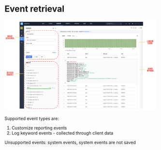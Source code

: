 # Event retrieval


![](media/16614223039686.jpg)


Supported event types are:

1. Customize reporting events
2. Log keyword events - collected through client data


Unsupported events: system events, system events are not saved